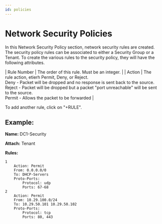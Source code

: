 ```yaml
---
id: policies
---
```

  
# Network Security Policies
In this Network Security Policy section, network security rules are created.  The security policy rules can be associated to either a Security Group or a Tenant. To create the various rules to the security policy, they will have the following attributes.

<load-table group:security obj:ApiObjectMeta
            include:name >
| Rule Number | The order of this rule. Must be an integer. |
| Action | The rule action, etierh Permit, Deny, or Reject. <br> Deny - Packet will be dropped and no response is sent back to the source. <br> Reject - Packet will be dropped but a packet "port unreachable" will be sent to the source. <br> Permit - Allows the packet to be forwarded |
<load-table group:security obj:SecuritySGRule
            omitHeader: true >

To add another rule, click on "+RULE".  

## Example:

**Name:** DC1-Security

**Attach:** Tenant

**Rules:**

	1 	
		Action: Permit
		From: 0.0.0.0/0
		To: DHCP-Servers
		Proto-Ports:
			Protocol: udp
			Ports: 67-68
	2
		Action: Permit
		From: 10.29.100.0/24
		To: 10.29.50.101 10.29.50.102
		Proto-Ports:
			Protocol: tcp
			Ports: 80, 443

 